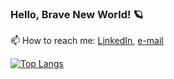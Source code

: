 ### Hello, Brave New World! 🪐

<!--
**r-mura/r-mura** is a ✨ _special_ ✨ repository because its `README.md` (this file) appears on your GitHub profile.

Here are some ideas to get you started:

- 🔭 I’m currently working on ...
- 🌱 I’m currently learning ...
- 👯 I’m looking to collaborate on ...
- 🤔 I’m looking for help with ...
- 💬 Ask me about ...
- 📫 How to reach me: [LinkedIn](https://www.linkedin.com/in/riccardo-mura-2b4b426a/), [personal mail](riccardo_mura@yahoo.com)
- 😄 Pronouns: ...
- ⚡ Fun fact: ...
-->
📫 How to reach me: [LinkedIn](https://www.linkedin.com/in/riccardo-mura-2b4b426a/), [e-mail](mailto:riccardo_mura@yahoo.com)

<!--[![Anurag's GitHub stats](https://github-readme-stats.vercel.app/api?username=cowuake&include_all_commits=true&count_private=true&show_icons=true&theme=calm)](https://github.com/anuraghazra/github-readme-stats)-->
[![Top Langs](https://github-readme-stats.vercel.app/api/top-langs/?username=cowuake&layout=compact&langs_count=8&theme=calm&hide=HTML,Gnuplot)](https://github.com/anuraghazra/github-readme-stats)
